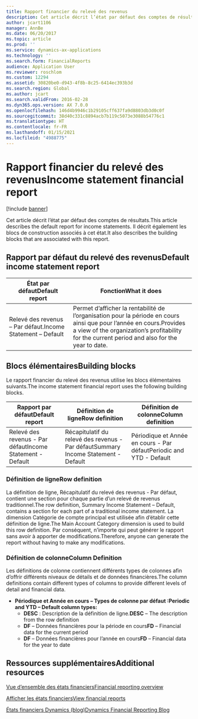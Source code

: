 ```yaml
---
title: Rapport financier du relevé des revenus
description: Cet article décrit l’état par défaut des comptes de résultats. Il décrit également les blocs de construction associés à cet état.
author: jcart1106
manager: AnnBe
ms.date: 06/20/2017
ms.topic: article
ms.prod: ''
ms.service: dynamics-ax-applications
ms.technology: ''
ms.search.form: FinancialReports
audience: Application User
ms.reviewer: roschlom
ms.custom: 12294
ms.assetid: 30820be0-d943-4f8b-8c25-6414ec393b3d
ms.search.region: Global
ms.author: jcart
ms.search.validFrom: 2016-02-28
ms.dyn365.ops.version: AX 7.0.0
ms.openlocfilehash: 146d4b9946c1b29105cff637fa9d8803db3d0c0f
ms.sourcegitcommit: 38d40c331c8894acb7b119c5073e3088b54776c1
ms.translationtype: HT
ms.contentlocale: fr-FR
ms.lasthandoff: 01/15/2021
ms.locfileid: "4988775"
---
```

# <a name="income-statement-financial-report"></a><span data-ttu-id="f483f-104">Rapport financier du relevé des revenus</span><span class="sxs-lookup"><span data-stu-id="f483f-104">Income statement financial report</span></span>

[!include [banner](../includes/banner.md)]

<span data-ttu-id="f483f-105">Cet article décrit l’état par défaut des comptes de résultats.</span><span class="sxs-lookup"><span data-stu-id="f483f-105">This article describes the default report for income statements.</span></span> <span data-ttu-id="f483f-106">Il décrit également les blocs de construction associés à cet état.</span><span class="sxs-lookup"><span data-stu-id="f483f-106">It also describes the building blocks that are associated with this report.</span></span> 

<a name="default-income-statement-report"></a><span data-ttu-id="f483f-107">Rapport par défaut du relevé des revenus</span><span class="sxs-lookup"><span data-stu-id="f483f-107">Default income statement report</span></span>
-------------------------------

| <span data-ttu-id="f483f-108">État par défaut</span><span class="sxs-lookup"><span data-stu-id="f483f-108">Default report</span></span>             | <span data-ttu-id="f483f-109">Fonction</span><span class="sxs-lookup"><span data-stu-id="f483f-109">What it does</span></span>                                                                                              |
|----------------------------|-----------------------------------------------------------------------------------------------------------|
| <span data-ttu-id="f483f-110">Relevé des revenus – Par défaut.</span><span class="sxs-lookup"><span data-stu-id="f483f-110">Income Statement – Default</span></span> | <span data-ttu-id="f483f-111">Permet d’afficher la rentabilité de l’organisation pour la période en cours ainsi que pour l’année en cours.</span><span class="sxs-lookup"><span data-stu-id="f483f-111">Provides a view of the organization’s profitability for the current period and also for the year to date.</span></span> |

## <a name="building-blocks"></a><span data-ttu-id="f483f-112">Blocs élémentaires</span><span class="sxs-lookup"><span data-stu-id="f483f-112">Building blocks</span></span>
<span data-ttu-id="f483f-113">Le rapport financier du relevé des revenus utilise les blocs élémentaires suivants.</span><span class="sxs-lookup"><span data-stu-id="f483f-113">The income statement financial report uses the following building blocks.</span></span>

| <span data-ttu-id="f483f-114">Rapport par défaut</span><span class="sxs-lookup"><span data-stu-id="f483f-114">Default report</span></span>             | <span data-ttu-id="f483f-115">Définition de ligne</span><span class="sxs-lookup"><span data-stu-id="f483f-115">Row definition</span></span>                     | <span data-ttu-id="f483f-116">Définition de colonne</span><span class="sxs-lookup"><span data-stu-id="f483f-116">Column definition</span></span>          |
|----------------------------|------------------------------------|----------------------------|
| <span data-ttu-id="f483f-117">Relevé des revenus - Par défaut</span><span class="sxs-lookup"><span data-stu-id="f483f-117">Income Statement - Default</span></span> | <span data-ttu-id="f483f-118">Récapitulatif du relevé des revenus - Par défaut</span><span class="sxs-lookup"><span data-stu-id="f483f-118">Summary Income Statement - Default</span></span> | <span data-ttu-id="f483f-119">Périodique et Année en cours - Par défaut</span><span class="sxs-lookup"><span data-stu-id="f483f-119">Periodic and YTD - Default</span></span> |

### <a name="row-definition"></a><span data-ttu-id="f483f-120">Définition de ligne</span><span class="sxs-lookup"><span data-stu-id="f483f-120">Row definition</span></span>

<span data-ttu-id="f483f-121">La définition de ligne, Récapitulatif du relevé des revenus - Par défaut, contient une section pour chaque partie d’un relevé de revenus traditionnel.</span><span class="sxs-lookup"><span data-stu-id="f483f-121">The row definition, Summary Income Statement – Default, contains a section for each part of a traditional income statement.</span></span> <span data-ttu-id="f483f-122">La dimension Catégorie de compte principal est utilisée afin d’établir cette définition de ligne.</span><span class="sxs-lookup"><span data-stu-id="f483f-122">The Main Account Category dimension is used to build this row definition.</span></span> <span data-ttu-id="f483f-123">Par conséquent, n’importe qui peut générer le rapport sans avoir à apporter de modifications.</span><span class="sxs-lookup"><span data-stu-id="f483f-123">Therefore, anyone can generate the report without having to make any modifications.</span></span>

### <a name="column-definition"></a><span data-ttu-id="f483f-124">Définition de colonne</span><span class="sxs-lookup"><span data-stu-id="f483f-124">Column Definition</span></span>

<span data-ttu-id="f483f-125">Les définitions de colonne contiennent différents types de colonnes afin d’offrir différents niveaux de détails et de données financières.</span><span class="sxs-lookup"><span data-stu-id="f483f-125">The column definitions contain different types of columns to provide different levels of detail and financial data.</span></span>

-   <span data-ttu-id="f483f-126">**Périodique et Année en cours – Types de colonne par défaut :**</span><span class="sxs-lookup"><span data-stu-id="f483f-126">**Periodic and YTD – Default column types:**</span></span>
    -   <span data-ttu-id="f483f-127">**DESC** : Description de la définition de ligne.</span><span class="sxs-lookup"><span data-stu-id="f483f-127">**DESC** – The description from the row definition</span></span>
    -   <span data-ttu-id="f483f-128">**DF** – Données financières pour la période en cours</span><span class="sxs-lookup"><span data-stu-id="f483f-128">**FD** – Financial data for the current period</span></span>
    -   <span data-ttu-id="f483f-129">**DF** – Données financières pour l’année en cours</span><span class="sxs-lookup"><span data-stu-id="f483f-129">**FD** – Financial data for the year to date</span></span>



<a name="additional-resources"></a><span data-ttu-id="f483f-130">Ressources supplémentaires</span><span class="sxs-lookup"><span data-stu-id="f483f-130">Additional resources</span></span>
--------

[<span data-ttu-id="f483f-131">Vue d’ensemble des états financiers</span><span class="sxs-lookup"><span data-stu-id="f483f-131">Financial reporting overview</span></span>](financial-reporting-getting-started.md)

[<span data-ttu-id="f483f-132">Afficher les états financiers</span><span class="sxs-lookup"><span data-stu-id="f483f-132">View financial reports</span></span>](view-financial-reports.md)

[<span data-ttu-id="f483f-133">États financiers Dynamics (blog)</span><span class="sxs-lookup"><span data-stu-id="f483f-133">Dynamics Financial Reporting Blog</span></span>](https://community.dynamics.com/365/financeandoperations/b/dynamics-365-finance-blog)



